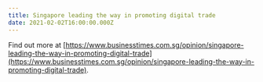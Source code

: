 ```yaml
---
title: Singapore leading the way in promoting digital trade
date: 2021-02-02T16:00:00.000Z
---
```


Find out more at [https://www.businesstimes.com.sg/opinion/singapore-leading-the-way-in-promoting-digital-trade](https://www.businesstimes.com.sg/opinion/singapore-leading-the-way-in-promoting-digital-trade).
